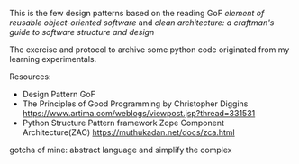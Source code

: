 This is the few design patterns based on the reading GoF <i>element of reusable object-oriented software</i> and <i>clean architecture: a craftman's guide to software structure and design</i> 

The exercise and protocol to archive some python code originated from my learning experimentals. 

Resources:
- Design Pattern GoF
- The Principles of Good Programming by Christopher Diggins https://www.artima.com/weblogs/viewpost.jsp?thread=331531 
- Python Structure Pattern framework Zope Component Architecture(ZAC) https://muthukadan.net/docs/zca.html

gotcha of mine: abstract language and simplify the complex 